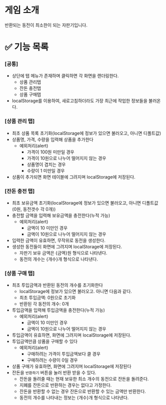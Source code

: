 # 게임 소개

반환되는 동전이 최소한이 되는 자판기입니다.

# ✅ 기능 목록

### [공통]

- 상단에 탭 메뉴가 존재하며 클릭하면 각 화면을 랜더링한다.
  - 상품 관리탭
  - 잔돈 충전탭
  - 상품 구매탭
- localStorage를 이용하여, 새로고침하더라도 가장 최근에 작업한 정보들을 불러온다.

### [상품 관리 탭]

- 최초 상품 목록 초기화(localStorage에 정보가 있으면 불러오고, 아니면 디폴트값)
- 상품명, 가격, 수량을 입력해 상품을 추가한다
  - 예외처리(alert)
    - 가격이 100원 미만일 경우
    - 가격이 10원으로 나누어 떨어지지 않는 경우
    - 상품명이 겹치는 경우
    - 수량이 1 미만일 경우
- 상품이 추가되면 화면 테이블에 그려지며 localStorage에 저장된다.

### [잔돈 충전 탭]

- 최초 보유금액 초기화(localStorage에 정보가 있으면 불러오고, 아니면 디폴트값(0원, 동전갯수 각 0개))
- 충전할 금액을 입력해 보유금액을 충전한다(누적 가능)
  - 예외처리(alert)
    - 금액이 10 미만인 경우
    - 금액이 10원으로 나누어 떨어지지 않는 경우
- 입력한 금액이 유효하면, 무작위로 동전을 생성한다.
- 생성한 동전들이 화면에 그려지며 localStorage에 저장된다.
  - 자판기 보유 금액은 {금액}원 형식으로 나타낸다.
  - 동전의 개수는 {개수}개 형식으로 나타낸다.

### [상품 구매 탭]

- 최초 투입금액과 반환된 동전의 개수를 초기화한다
  - localStorage에 정보가 있으면 불러오고. 아니면 다음과 같다.
  - 최초 투입금액: 0원으로 초기화
  - 반환된 각 동전의 개수: 0개
- 투입금액을 입력해 투입금액을 충전한다(누적 가능)
  - 예외처리(alert)
    - 금액이 10 미만인 경우
    - 금액이 10원으로 나누어 떨어지지 않는 경우
- 투입금액이 유효하면, 화면에 그려지며 localStorage에 저장된다.
- 투입금액만큼 상품을 구매할 수 있다
  - 예외처리(alert)
    - 구매하려는 가격이 투입금액보다 클 경우
    - 구매하려는 수량이 0일 경우
- 상품 구매가 유효하면, 화면에 그려지며 localStorage에 저장된다
- 잔돈을 `반환하기` 버튼을 눌러 반환 받을 수 있다.
  - 잔돈을 돌려줄 때는 현재 보유한 최소 개수의 동전으로 잔돈을 돌려준다.
  - 지폐를 잔돈으로 반환하는 경우는 없다고 가정한다.
  - 잔돈을 반환할 수 없는 경우 잔돈으로 반환할 수 있는 금액만 반환한다.
  - 동전의 개수를 나타내는 정보는 {개수}개 형식으로 나타낸다.
